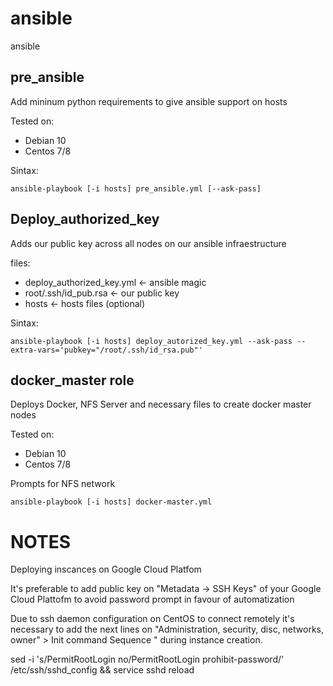 # ansible
ansible 

pre_ansible 
-----------

Add mininum python requirements to give ansible support on hosts 

Tested on: 
- Debian 10
- Centos 7/8 

Sintax: 

```
ansible-playbook [-i hosts] pre_ansible.yml [--ask-pass]
```

Deploy_authorized_key
---------------------

Adds our public key across all nodes on our ansible infraestructure 

files: 
- deploy_authorized_key.yml  <- ansible magic
- root/.ssh/id_pub.rsa      <- our public key  
- hosts                      <- hosts files (optional) 

Sintax: 

```
ansible-playbook [-i hosts] deploy_autorized_key.yml --ask-pass --extra-vars='pubkey="/root/.ssh/id_rsa.pub"'
```

docker_master role
------------------

Deploys Docker, NFS Server and necessary files to create docker master nodes

Tested on:
- Debian 10
- Centos 7/8


Prompts for NFS network 


```
ansible-playbook [-i hosts] docker-master.yml
```


# NOTES 

Deploying inscances on Google Cloud Platfom 

It's preferable to add public key on "Metadata -> SSH Keys" of your Google Cloud Plattofm to avoid password prompt in favour 
of  automatization 

Due to ssh daemon configuration on CentOS to connect remotely it's necessary to add the next lines on 
"Administration, security, disc, networks, owner" > Init command Sequence " during instance creation.  

sed -i 's/PermitRootLogin no/PermitRootLogin prohibit-password/' /etc/ssh/sshd_config && service sshd reload  

